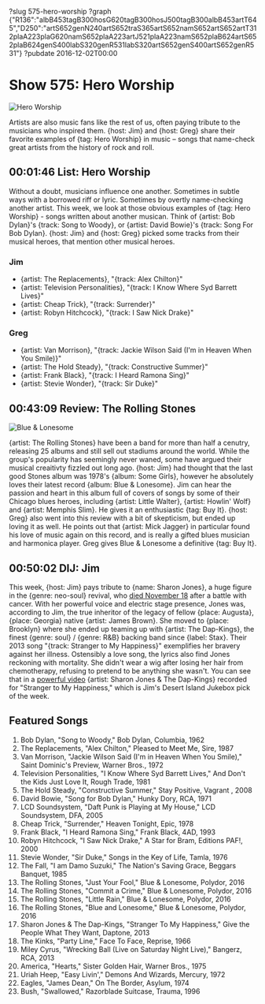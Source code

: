 ?slug 575-hero-worship
?graph {"R136":"albB453tagB300hosG620tagB300hosJ500tagB300albB453artT645","D250":"artS652genN240artS652traS365artS652namS652artS652artT312plaA223plaG620namS652plaA223artJ521plaA223namS652plaB624artS652plaB624genS400labS320genR531labS320artS652genS400artS652genR531"}
?pubdate 2016-12-02T00:00
# Show 575: Hero Worship

![Hero Worship](//static.soundopinions.org/images/2016/heroworship_web.jpg)

Artists are also music fans like the rest of us, often paying tribute to the musicians who inspired them. {host: Jim} and {host: Greg} share their favorite examples of {tag: Hero Worship} in music – songs that name-check great artists from the history of rock and roll. 

## 00:01:46 List: Hero Worship
Without a doubt, musicians influence one another. Sometimes in subtle ways with a borrowed riff or lyric. Sometimes by overtly name-checking another artist. This week, we look at those obvious examples of {tag: Hero Worship} - songs written about another musican. Think of {artist: Bob Dylan}'s {track: Song to Woody}, or {artist: David Bowie}'s {track: Song For Bob Dylan}. {host: Jim} and {host: Greg} picked some tracks from their musical heroes, that mention other musical heroes. 

### Jim
- {artist: The Replacements}, "{track: Alex Chilton}" 
- {artist: Television Personalities}, "{track: I Know Where Syd Barrett Lives}"
- {artist: Cheap Trick}, "{track: Surrender}"
- {artist: Robyn Hitchcock}, "{track: I Saw Nick Drake}"

### Greg
- {artist: Van Morrison}, "{track: Jackie Wilson Said (I'm in Heaven When You Smile)}"
- {artist: The Hold Steady}, "{track: Constructive Summer}"
- {artist: Frank Black}, "{track: I Heard Ramona Sing}"
- {artist: Stevie Wonder}, "{track: Sir Duke}"


## 00:43:09 Review: The Rolling Stones

![Blue & Lonesome](http://is2.mzstatic.com/image/thumb/Music62/v4/1c/cd/73/1ccd73b4-e2ae-4eb9-72a4-16eed6eba7e0/source/600x600bb.jpg "1249595/1160520264")

{artist: The Rolling Stones} have been a band for more than half a cenutry, releasing 25 albums and still sell out stadiums around the world. While the group's popularity has seemingly never waned, some have argued their musical creaitivty fizzled out long ago. {host: Jim} had thought that the last good Stones album was 1978's {album: Some Girls}, however he absolutely loves their latest record {album: Blue & Lonesome}. Jim can hear the passion and heart in this album full of covers of songs by some of their Chicago blues heroes, including {artist: Little Walter}, {artist: Howlin' Wolf} and {artist: Memphis Slim}. He gives it an enthusiastic {tag: Buy It}. {host: Greg} also went into this review with a bit of skepticism, but ended up loving it as well. He points out that {artist: Mick Jagger} in particular found his love of music again on this record, and is really a gifted blues musician and harmonica player. Greg gives Blue & Lonesome a definitive {tag: Buy It}.


## 00:50:02 DIJ: Jim

This week, {host: Jim} pays tribute to {name: Sharon Jones}, a huge figure in the {genre: neo-soul} revival, who [died November 18](http://www.nytimes.com/2016/11/20/arts/music/sharon-jones-dap-kings-dead.html) after a battle with cancer. With her powerful voice and electric stage presence, Jones was, according to Jim, the true inheritor of the legacy of fellow {place: Augusta}, {place: Georgia} native {artist: James Brown}. She moved to {place: Brooklyn} where she ended up teaming up with {artist: The Dap-Kings}, the finest {genre: soul} / {genre: R&B} backing band since {label: Stax}. Their 2013 song "{track: Stranger to My Happiness}" exemplifies her bravery against her illness. Ostensibly a love song, the lyrics also find Jones reckoning with mortality. She didn't wear a wig after losing her hair from chemotherapy, refusing to pretend to be anything she wasn't. You can see that in a [powerful video](https://www.youtube.com/watch?v=IlPE1rEdAdI) {artist: Sharon Jones & The Dap-Kings} recorded for "Stranger to My Happiness," which is Jim's Desert Island Jukebox pick of the week.

## Featured Songs

1. Bob Dylan, "Song to Woody," Bob Dylan, Columbia, 1962
1. The Replacements, "Alex Chilton," Pleased to Meet Me, Sire, 1987
1. Van Morrison, "Jackie Wilson Said (I'm in Heaven When You Smile)," Saint Dominic's Preview, Warner Bros., 1972
1. Television Personalities, "I Know Where Syd Barrett Lives," And Don't the Kids Just Love It, Rough Trade, 1981
1. The Hold Steady, "Constructive Summer," Stay Positive, Vagrant , 2008
1. David Bowie, "Song for Bob Dylan," Hunky Dory, RCA, 1971
1. LCD Soundsystem, "Daft Punk is Playing at My House," LCD Soundsystem, DFA, 2005
1. Cheap Trick, "Surrender," Heaven Tonight, Epic, 1978
1. Frank Black, "I Heard Ramona Sing," Frank Black, 4AD, 1993
1. Robyn Hitchcock, "I Saw Nick Drake," A Star for Bram, Editions PAF!, 2000
1. Stevie Wonder, "Sir Duke," Songs in the Key of Life, Tamla, 1976
1. The Fall, "I am Damo Suzuki," The Nation's Saving Grace, Beggars Banquet, 1985
1. The Rolling Stones, "Just Your Fool," Blue & Lonesome, Polydor, 2016
1. The Rolling Stones, "Commit a Crime," Blue & Lonesome, Polydor, 2016
1. The Rolling Stones, "Little Rain," Blue & Lonesome, Polydor, 2016
1. The Rolling Stones, "Blue and Lonesome," Blue & Lonesome, Polydor, 2016
1. Sharon Jones & The Dap-Kings, "Stranger To My Happiness," Give the People What They Want, Daptone, 2013
1. The Kinks, "Party Line," Face To Face, Reprise, 1966
1. Miley Cyrus, "Wrecking Ball (Live on Saturday Night Live)," Bangerz, RCA, 2013
1. America, "Hearts," Sister Golden Hair, Warner Bros., 1975
1. Uriah Heep, "Easy Livin'," Demons And Wizards, Mercury, 1972
1. Eagles, "James Dean," On The Border, Asylum, 1974
1. Bush, "Swallowed," Razorblade Suitcase, Trauma, 1996
